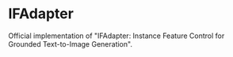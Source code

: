 # IFAdapter
Official implementation of  "IFAdapter: Instance Feature Control for Grounded Text-to-Image Generation".
